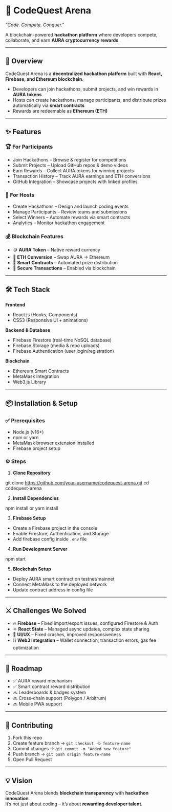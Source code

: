# 🚀 CodeQuest Arena  
*"Code. Compete. Conquer."*  

A blockchain-powered **hackathon platform** where developers compete, collaborate, and earn **AURA cryptocurrency rewards**.  

---

## 🌟 Overview  
CodeQuest Arena is a **decentralized hackathon platform** built with **React, Firebase, and Ethereum blockchain**.  
- Developers can join hackathons, submit projects, and win rewards in **AURA tokens**  
- Hosts can create hackathons, manage participants, and distribute prizes automatically via **smart contracts**  
- Rewards are redeemable as **Ethereum (ETH)**  

---

## ✨ Features  

### 🏆 For Participants  
- Join Hackathons – Browse & register for competitions  
- Submit Projects – Upload GitHub repos & demo videos  
- Earn Rewards – Collect AURA tokens for winning projects  
- Transaction History – Track AURA earnings and ETH conversions  
- GitHub Integration – Showcase projects with linked profiles  

### 🎯 For Hosts  
- Create Hackathons – Design and launch coding events  
- Manage Participants – Review teams and submissions  
- Select Winners – Automate rewards via smart contracts  
- Analytics – Monitor hackathon engagement  

### 💰 Blockchain Features  
- 🪙 **AURA Token** – Native reward currency  
- 🔄 **ETH Conversion** – Swap AURA → Ethereum  
- 📜 **Smart Contracts** – Automated prize distribution  
- 🔐 **Secure Transactions** – Enabled via blockchain  

---

## 🛠️ Tech Stack  

**Frontend**  
- React.js (Hooks, Components)  
- CSS3 (Responsive UI + animations)  

**Backend & Database**  
- Firebase Firestore (real-time NoSQL database)  
- Firebase Storage (media & repo uploads)  
- Firebase Authentication (user login/registration)  

**Blockchain**  
- Ethereum Smart Contracts  
- MetaMask Integration  
- Web3.js Library  

---

## 📦 Installation & Setup  

### ✅ Prerequisites  
- Node.js (v16+)  
- npm or yarn  
- MetaMask browser extension installed  
- Firebase project setup  

### ⚙️ Steps  

1. **Clone Repository**

git clone https://github.com/your-username/codequest-arena.git
cd codequest-arena


2. **Install Dependencies**  

npm install
or
yarn install


3. **Firebase Setup**  
- Create a Firebase project in the console  
- Enable Firestore, Authentication, and Storage  
- Add firebase config inside `.env` file  

4. **Run Development Server**


npm start


5. **Blockchain Setup**  
- Deploy AURA smart contract on testnet/mainnet  
- Connect MetaMask to the deployed network  
- Update contract address in config file  

---

## ⚔️ Challenges We Solved  

- 🔥 **Firebase** – Fixed import/export issues, configured Firestore & Auth  
- ⚛️ **React State** – Managed async updates, complex state sharing  
- 🎨 **UI/UX** – Fixed crashes, improved responsiveness  
- ⛓ **Web3 Integration** – Wallet connection, transaction errors, gas fee optimization  

---

## 🚀 Roadmap  
- ✅ AURA reward mechanism  
- ✅ Smart contract reward distribution  
- 🔜 Leaderboards & badges system  
- 🔜 Cross-chain support (Polygon / Arbitrum)  
- 🔜 Mobile PWA support  

---

## 🤝 Contributing  
1. Fork this repo  
2. Create feature branch → `git checkout -b feature-name`  
3. Commit changes → `git commit -m "Added new feature"`  
4. Push branch → `git push origin feature-name`  
5. Open Pull Request  

---

## 💡 Vision  
CodeQuest Arena blends **blockchain transparency** with **hackathon innovation**.  
It’s not just about coding – it’s about **rewarding developer talent**.  
